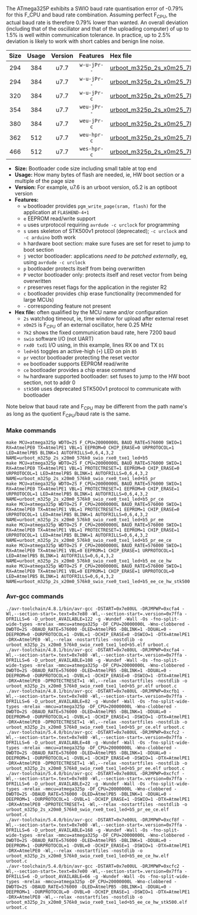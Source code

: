The ATmega325P exhibits a SWIO baud rate quantisation error of -0.79% for this F_CPU and baud rate combination. Assuming perfect F<sub>CPU</sub>, the actual baud rate is therefore 0.79% lower than wanted. An overall deviation (including that of the oscillator and that of the uploading computer) of up to 1.5% is well within communication tolerance. In practice, up to 2.5% deviation is likely to work with short cables and benign line noise.

|Size|Usage|Version|Features|Hex file|
|:-:|:-:|:-:|:-:|:--|
|294|384|u7.7|`w-u-jPr--`|[urboot_m325p_2s_x0m25_7k2_swio_rxe0_txe1_led+b5.hex](https://raw.githubusercontent.com/stefanrueger/urboot.hex/main/mcus/atmega325p/watchdog_2_s/external_oscillator_x/%2B0m250000_hz/%2B%2B%2B7k2_baud/uart0_rxe0_txe1/led%2Bb5/urboot_m325p_2s_x0m25_7k2_swio_rxe0_txe1_led%2Bb5.hex)|
|294|384|u7.7|`w-u-jPr--`|[urboot_m325p_2s_x0m25_7k2_swio_rxe0_txe1_led+b5_pr.hex](https://raw.githubusercontent.com/stefanrueger/urboot.hex/main/mcus/atmega325p/watchdog_2_s/external_oscillator_x/%2B0m250000_hz/%2B%2B%2B7k2_baud/uart0_rxe0_txe1/led%2Bb5/urboot_m325p_2s_x0m25_7k2_swio_rxe0_txe1_led%2Bb5_pr.hex)|
|320|384|u7.7|`w-u-jPr-c`|[urboot_m325p_2s_x0m25_7k2_swio_rxe0_txe1_led+b5_pr_ce.hex](https://raw.githubusercontent.com/stefanrueger/urboot.hex/main/mcus/atmega325p/watchdog_2_s/external_oscillator_x/%2B0m250000_hz/%2B%2B%2B7k2_baud/uart0_rxe0_txe1/led%2Bb5/urboot_m325p_2s_x0m25_7k2_swio_rxe0_txe1_led%2Bb5_pr_ce.hex)|
|354|384|u7.7|`weu-jPr--`|[urboot_m325p_2s_x0m25_7k2_swio_rxe0_txe1_led+b5_pr_ee.hex](https://raw.githubusercontent.com/stefanrueger/urboot.hex/main/mcus/atmega325p/watchdog_2_s/external_oscillator_x/%2B0m250000_hz/%2B%2B%2B7k2_baud/uart0_rxe0_txe1/led%2Bb5/urboot_m325p_2s_x0m25_7k2_swio_rxe0_txe1_led%2Bb5_pr_ee.hex)|
|380|384|u7.7|`weu-jPr-c`|[urboot_m325p_2s_x0m25_7k2_swio_rxe0_txe1_led+b5_pr_ee_ce.hex](https://raw.githubusercontent.com/stefanrueger/urboot.hex/main/mcus/atmega325p/watchdog_2_s/external_oscillator_x/%2B0m250000_hz/%2B%2B%2B7k2_baud/uart0_rxe0_txe1/led%2Bb5/urboot_m325p_2s_x0m25_7k2_swio_rxe0_txe1_led%2Bb5_pr_ee_ce.hex)|
|362|512|u7.7|`weu-hpr-c`|[urboot_m325p_2s_x0m25_7k2_swio_rxe0_txe1_led+b5_ee_ce_hw.hex](https://raw.githubusercontent.com/stefanrueger/urboot.hex/main/mcus/atmega325p/watchdog_2_s/external_oscillator_x/%2B0m250000_hz/%2B%2B%2B7k2_baud/uart0_rxe0_txe1/led%2Bb5/urboot_m325p_2s_x0m25_7k2_swio_rxe0_txe1_led%2Bb5_ee_ce_hw.hex)|
|466|512|u7.7|`wes-hpr-c`|[urboot_m325p_2s_x0m25_7k2_swio_rxe0_txe1_led+b5_ee_ce_hw_stk500.hex](https://raw.githubusercontent.com/stefanrueger/urboot.hex/main/mcus/atmega325p/watchdog_2_s/external_oscillator_x/%2B0m250000_hz/%2B%2B%2B7k2_baud/uart0_rxe0_txe1/led%2Bb5/urboot_m325p_2s_x0m25_7k2_swio_rxe0_txe1_led%2Bb5_ee_ce_hw_stk500.hex)|

- **Size:** Bootloader code size including small table at top end
- **Usage:** How many bytes of flash are needed, ie, HW boot section or a multiple of the page size
- **Version:** For example, u7.6 is an urboot version, o5.2 is an optiboot version
- **Features:**
  + `w` bootloader provides `pgm_write_page(sram, flash)` for the application at `FLASHEND-4+1`
  + `e` EEPROM read/write support
  + `u` uses urprotocol requiring `avrdude -c urclock` for programming
  + `s` uses skeleton of STK500v1 protocol (deprecated); `-c urclock` and `-c arduino` both work
  + `h` hardware boot section: make sure fuses are set for reset to jump to boot section
  + `j` vector bootloader: applications *need to be patched externally*, eg, using `avrdude -c urclock`
  + `p` bootloader protects itself from being overwritten
  + `P` vector bootloader only: protects itself and reset vector from being overwritten
  + `r` preserves reset flags for the application in the register R2
  + `c` bootloader provides chip erase functionality (recommended for large MCUs)
  + `-` corresponding feature not present
- **Hex file:** often qualified by the MCU name and/or configuration
  + `2s` watchdog timeout, ie, time window for upload after external reset
  + `x0m25` is F<sub>CPU</sub> of an external oscillator, here 0.25 MHz
  + `7k2` shows the fixed communication baud rate, here 7200 baud
  + `swio` software I/O (not UART)
  + `rxd0 txd1` I/O using, in this example, lines RX `D0` and TX `D1`
  + `led+b5` toggles an active-high (`+`) LED on pin `B5`
  + `pr` vector bootloader protecting the reset vector
  + `ee` bootloader supports EEPROM read/write
  + `ce` bootloader provides a chip erase command
  + `hw` hardware supported bootloader: set fuses to jump to the HW boot section, not to addr 0
  + `stk500` uses deprecated STK500v1 protocol to communicate with bootloader


Note below that baud rate and F<sub>CPU</sub> may be different from the path name's as long as the quotient F<sub>CPU</sub>/baud rate is the same.

### Make commands
```
make MCU=atmega325p WDTO=2S F_CPU=20000000L BAUD_RATE=576000 SWIO=1 RX=AtmelPE0 TX=AtmelPE1 VBL=1 EEPROM=0 CHIP_ERASE=0 URPROTOCOL=1 LED=AtmelPB5 BLINK=1 AUTOFRILLS=0,6,4,3,2 NAME=urboot_m325p_2s_x20m0_576k0_swio_rxe0_txe1_led+b5
make MCU=atmega325p WDTO=2S F_CPU=20000000L BAUD_RATE=576000 SWIO=1 RX=AtmelPE0 TX=AtmelPE1 VBL=1 PROTECTRESET=1 EEPROM=0 CHIP_ERASE=0 URPROTOCOL=1 LED=AtmelPB5 BLINK=1 AUTOFRILLS=0,6,4,3,2 NAME=urboot_m325p_2s_x20m0_576k0_swio_rxe0_txe1_led+b5_pr
make MCU=atmega325p WDTO=2S F_CPU=20000000L BAUD_RATE=576000 SWIO=1 RX=AtmelPE0 TX=AtmelPE1 VBL=1 PROTECTRESET=1 EEPROM=0 CHIP_ERASE=1 URPROTOCOL=1 LED=AtmelPB5 BLINK=1 AUTOFRILLS=0,6,4,3,2 NAME=urboot_m325p_2s_x20m0_576k0_swio_rxe0_txe1_led+b5_pr_ce
make MCU=atmega325p WDTO=2S F_CPU=20000000L BAUD_RATE=576000 SWIO=1 RX=AtmelPE0 TX=AtmelPE1 VBL=1 PROTECTRESET=1 EEPROM=1 CHIP_ERASE=0 URPROTOCOL=1 LED=AtmelPB5 BLINK=1 AUTOFRILLS=0,6,4,3,2 NAME=urboot_m325p_2s_x20m0_576k0_swio_rxe0_txe1_led+b5_pr_ee
make MCU=atmega325p WDTO=2S F_CPU=20000000L BAUD_RATE=576000 SWIO=1 RX=AtmelPE0 TX=AtmelPE1 VBL=1 PROTECTRESET=1 EEPROM=1 CHIP_ERASE=1 URPROTOCOL=1 LED=AtmelPB5 BLINK=1 AUTOFRILLS=0,6,4,3,2 NAME=urboot_m325p_2s_x20m0_576k0_swio_rxe0_txe1_led+b5_pr_ee_ce
make MCU=atmega325p WDTO=2S F_CPU=20000000L BAUD_RATE=576000 SWIO=1 RX=AtmelPE0 TX=AtmelPE1 VBL=0 EEPROM=1 CHIP_ERASE=1 URPROTOCOL=1 LED=AtmelPB5 BLINK=1 AUTOFRILLS=0,6,4,3,2 NAME=urboot_m325p_2s_x20m0_576k0_swio_rxe0_txe1_led+b5_ee_ce_hw
make MCU=atmega325p WDTO=2S F_CPU=20000000L BAUD_RATE=576000 SWIO=1 RX=AtmelPE0 TX=AtmelPE1 VBL=0 EEPROM=1 CHIP_ERASE=1 URPROTOCOL=0 LED=AtmelPB5 BLINK=1 AUTOFRILLS=0,6,4,3,2 NAME=urboot_m325p_2s_x20m0_576k0_swio_rxe0_txe1_led+b5_ee_ce_hw_stk500
```

### Avr-gcc commands
```
./avr-toolchain/4.8.1/bin/avr-gcc -DSTART=0x7e80UL -DRJMPWP=0xcfa4 -Wl,--section-start=.text=0x7e80 -Wl,--section-start=.version=0x7ffa -DFRILLS=6 -D_urboot_AVAILABLE=122 -g -Wundef -Wall -Os -fno-split-wide-types -mrelax -mmcu=atmega325p -DF_CPU=20000000L -Wno-clobbered -DWDTO=2S -DBAUD_RATE=576000 -DLED=AtmelPB5 -DBLINK=1 -DDUAL=0 -DEEPROM=0 -DURPROTOCOL=1 -DVBL=1 -DCHIP_ERASE=0 -DSWIO=1 -DTX=AtmelPE1 -DRX=AtmelPE0 -Wl,--relax -nostartfiles -nostdlib -o urboot_m325p_2s_x20m0_576k0_swio_rxe0_txe1_led+b5.elf urboot.c
./avr-toolchain/4.8.1/bin/avr-gcc -DSTART=0x7e80UL -DRJMPWP=0xcfa4 -Wl,--section-start=.text=0x7e80 -Wl,--section-start=.version=0x7ffa -DFRILLS=6 -D_urboot_AVAILABLE=108 -g -Wundef -Wall -Os -fno-split-wide-types -mrelax -mmcu=atmega325p -DF_CPU=20000000L -Wno-clobbered -DWDTO=2S -DBAUD_RATE=576000 -DLED=AtmelPB5 -DBLINK=1 -DDUAL=0 -DEEPROM=0 -DURPROTOCOL=1 -DVBL=1 -DCHIP_ERASE=0 -DSWIO=1 -DTX=AtmelPE1 -DRX=AtmelPE0 -DPROTECTRESET=1 -Wl,--relax -nostartfiles -nostdlib -o urboot_m325p_2s_x20m0_576k0_swio_rxe0_txe1_led+b5_pr.elf urboot.c
./avr-toolchain/4.8.1/bin/avr-gcc -DSTART=0x7e80UL -DRJMPWP=0xcfb1 -Wl,--section-start=.text=0x7e80 -Wl,--section-start=.version=0x7ffa -DFRILLS=6 -D_urboot_AVAILABLE=82 -g -Wundef -Wall -Os -fno-split-wide-types -mrelax -mmcu=atmega325p -DF_CPU=20000000L -Wno-clobbered -DWDTO=2S -DBAUD_RATE=576000 -DLED=AtmelPB5 -DBLINK=1 -DDUAL=0 -DEEPROM=0 -DURPROTOCOL=1 -DVBL=1 -DCHIP_ERASE=1 -DSWIO=1 -DTX=AtmelPE1 -DRX=AtmelPE0 -DPROTECTRESET=1 -Wl,--relax -nostartfiles -nostdlib -o urboot_m325p_2s_x20m0_576k0_swio_rxe0_txe1_led+b5_pr_ce.elf urboot.c
./avr-toolchain/5.4.0/bin/avr-gcc -DSTART=0x7e80UL -DRJMPWP=0xcfc2 -Wl,--section-start=.text=0x7e80 -Wl,--section-start=.version=0x7ffa -DFRILLS=6 -D_urboot_AVAILABLE=48 -g -Wundef -Wall -Os -fno-split-wide-types -mrelax -mmcu=atmega325p -DF_CPU=20000000L -Wno-clobbered -DWDTO=2S -DBAUD_RATE=576000 -DLED=AtmelPB5 -DBLINK=1 -DDUAL=0 -DEEPROM=1 -DURPROTOCOL=1 -DVBL=1 -DCHIP_ERASE=0 -DSWIO=1 -DTX=AtmelPE1 -DRX=AtmelPE0 -DPROTECTRESET=1 -Wl,--relax -nostartfiles -nostdlib -o urboot_m325p_2s_x20m0_576k0_swio_rxe0_txe1_led+b5_pr_ee.elf urboot.c
./avr-toolchain/5.4.0/bin/avr-gcc -DSTART=0x7e80UL -DRJMPWP=0xcfcf -Wl,--section-start=.text=0x7e80 -Wl,--section-start=.version=0x7ffa -DFRILLS=6 -D_urboot_AVAILABLE=22 -g -Wundef -Wall -Os -fno-split-wide-types -mrelax -mmcu=atmega325p -DF_CPU=20000000L -Wno-clobbered -DWDTO=2S -DBAUD_RATE=576000 -DLED=AtmelPB5 -DBLINK=1 -DDUAL=0 -DEEPROM=1 -DURPROTOCOL=1 -DVBL=1 -DCHIP_ERASE=1 -DSWIO=1 -DTX=AtmelPE1 -DRX=AtmelPE0 -DPROTECTRESET=1 -Wl,--relax -nostartfiles -nostdlib -o urboot_m325p_2s_x20m0_576k0_swio_rxe0_txe1_led+b5_pr_ee_ce.elf urboot.c
./avr-toolchain/5.4.0/bin/avr-gcc -DSTART=0x7e00UL -DRJMPWP=0xcf8f -Wl,--section-start=.text=0x7e00 -Wl,--section-start=.version=0x7ffa -DFRILLS=6 -D_urboot_AVAILABLE=168 -g -Wundef -Wall -Os -fno-split-wide-types -mrelax -mmcu=atmega325p -DF_CPU=20000000L -Wno-clobbered -DWDTO=2S -DBAUD_RATE=576000 -DLED=AtmelPB5 -DBLINK=1 -DDUAL=0 -DEEPROM=1 -DURPROTOCOL=1 -DVBL=0 -DCHIP_ERASE=1 -DSWIO=1 -DTX=AtmelPE1 -DRX=AtmelPE0 -Wl,--relax -nostartfiles -nostdlib -o urboot_m325p_2s_x20m0_576k0_swio_rxe0_txe1_led+b5_ee_ce_hw.elf urboot.c
./avr-toolchain/5.4.0/bin/avr-gcc -DSTART=0x7e00UL -DRJMPWP=0xcfc2 -Wl,--section-start=.text=0x7e00 -Wl,--section-start=.version=0x7ffa -DFRILLS=6 -D_urboot_AVAILABLE=66 -g -Wundef -Wall -Os -fno-split-wide-types -mrelax -mmcu=atmega325p -DF_CPU=20000000L -Wno-clobbered -DWDTO=2S -DBAUD_RATE=576000 -DLED=AtmelPB5 -DBLINK=1 -DDUAL=0 -DEEPROM=1 -DURPROTOCOL=0 -DVBL=0 -DCHIP_ERASE=1 -DSWIO=1 -DTX=AtmelPE1 -DRX=AtmelPE0 -Wl,--relax -nostartfiles -nostdlib -o urboot_m325p_2s_x20m0_576k0_swio_rxe0_txe1_led+b5_ee_ce_hw_stk500.elf urboot.c
```

